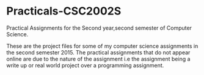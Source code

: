 # Practicals-CSC2002S
Practical Assignments for the Second year,second semester of Computer Science.

These are the project files for some of my computer science assignments in the second semester 2015.
The practical assignments that do not appear online are due to the nature of the assignment i.e the assignment being a write up 
or real world project over a programming assignment.

